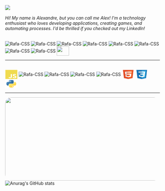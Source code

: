 <img src="https://readme-typing-svg.herokuapp.com/?font=Righteous&size=35&center=true&vCenter=true&width=500&height=70&duration=4000&lines=Wellcome!+/+Bem-Vindos!;" />

_Hi! My name is Alexandre, but you can call me Alex! I'm a technology enthusiast who loves developing applications, creating games, and automating processes. I'd be thrilled if you checked out my LinkedIn!_

<div style="display: inline_block"><br>
  <img align="center" alt="Rafa-CSS" height="30" width="40" src="https://skillicons.dev/icons?i=git"> 
  <img align="center" alt="Rafa-CSS" height="30" width="40" src="https://skillicons.dev/icons?i=arduino">
  <img align="center" alt="Rafa-CSS" height="30" width="40" src="https://skillicons.dev/icons?i=discord">
  <img align="center" alt="Rafa-CSS" height="30" width="40" src="https://skillicons.dev/icons?i=mysql">
  <img align="center" alt="Rafa-CSS" height="30" width="40" src="https://skillicons.dev/icons?i=sqlite">
  <img align="center" alt="Rafa-CSS" height="30" width="40" src="https://skillicons.dev/icons?i=vscode">
  <img align="center" alt="Rafa-CSS" height="30" width="40" src="https://skillicons.dev/icons?i=pycharm">
  <img align="center" alt="Rafa-CSS" height="30" width="40" src="https://skillicons.dev/icons?i=gamemakerstudio">
  <img align="center" alt="" height="30" width="40" src="https://skillicons.dev/icons?i=aws"><br>
</div>
<hr>
<div style="display: inline_block"><br>
  <img align="center" alt="Rafa-Js" height="30" width="40" src="https://raw.githubusercontent.com/devicons/devicon/master/icons/javascript/javascript-plain.svg">
  <img align="center" alt="Rafa-CSS" height="30" width="40" src="https://skillicons.dev/icons?i=django">
  <img align="center" alt="Rafa-CSS" height="30" width="40" src="https://skillicons.dev/icons?i=flask">
  <img align="center" alt="Rafa-CSS" height="30" width="40" src="https://skillicons.dev/icons?i=selenium">
  <img align="center" alt="Rafa-CSS" height="30" width="40" src="https://skillicons.dev/icons?i=qt">
  <img align="center" alt="Rafa-HTML" height="30" width="40" src="https://raw.githubusercontent.com/devicons/devicon/master/icons/html5/html5-original.svg">
  <img align="center" alt="Rafa-CSS" height="30" width="40" src="https://raw.githubusercontent.com/devicons/devicon/master/icons/css3/css3-original.svg">
  <img align="center" alt="Rafa-Python" height="30" width="40" src="https://raw.githubusercontent.com/devicons/devicon/master/icons/python/python-original.svg"><br>
  <hr>
  <img align="right" alt="" width="700" height="270" style="border-radius:20px;" src="https://user-images.githubusercontent.com/74038190/225813708-98b745f2-7d22-48cf-9150-083f1b00d6c9.gif"><br>
</div>

 ![Anurag's GitHub stats](https://github-readme-stats.vercel.app/api?username=AlexSouzones&show_icons=true&bg_color=00000000&card_width=700)


